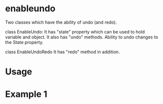 # enableundo
Two classes which have the ability of undo (and redo).

class EnableUndo:
    It has "state" property which can be used to hold variable and object.
    It also has "undo" methods. Ability to undo changes to the State property.

class EnableUndoRedo
    It has "redo" method in addition.

# Usage


# Example 1

